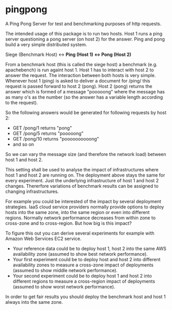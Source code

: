 pingpong
========

A Ping Pong Server for test and benchmarking purposes of http requests.

The intended usage of this package is to run two hosts. Host 1 runs a ping server questioning a pong server (on host 2) for the answer. Ping and pong build a very simple distributed system.

Siege (Benchmark Host) <-> __Ping (Host 1) <-> Pong (Host 2)__

From a benchmark host (this is called the siege host) a benchmark (e.g. apachebench) is run againt host 1. Host 1 has to interact with host 2 to answer the request. The interaction between both hosts is very simple. Whenever host 1 (ping) is asked to deliver a document for /ping/<nr> this request is passed forward to host 2 (pong). Host 2 (pong) returns the answer which is formed of a message "pooooong" where the message has as many o's as the number (so the answer has a variable length according to the request).

So the following answers would be generated for following requests by host 2:

- GET /pong/1 returns "pong"
- GET /pong/5 returns "pooooong"
- GET /pong/10 returns "poooooooooong"
- and so on

So we can vary the message size (and therefore the network load) between host 1 and host 2.

This setting shall be used to analyse the impact of infrastructures where host 1 and host 2 are running on. The deployment above stays the same for every experiment. Just the underlying infrastructure of host 1 and host 2 changes. Thererfore variations of benchmark results can be assigned to changing infrastructures.

For example you could be interested of the impact by several deployment strategies. IaaS cloud service providers normally provide options to deploy hosts into the same zone, into the same region or even into different regions. Normally network performance decreases from within zone to cross-zone and to cross-region. But how big is this impact?

To figure this out you can derive several experiments for example with Amazon Web Services EC2 service.

- Your reference data could be to deploy host 1, host 2 into the same AWS availability zone (assumed to show best network performance).
- Your first experiment could be to deploy host and host 2 into different availability zones to measure a cross-zone impact of deployments (assumed to show middle network performance).
- Your second experiment could be to deploy host 1 and host 2 into different regions to measure a cross-region impact of deployments (assumed to show worst network performance).

In order to get fair results you should deploy the benchmark host and host 1 always into the same zone.
